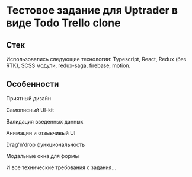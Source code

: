 # Тестовое задание для Uptrader в виде Todo Trello clone

## Стек

Использовались следующие технологии: Typescript, React, Redux (без RTK), SCSS модули, redux-saga, firebase, motion.

## Особенности

Приятный дизайн

Самописный UI-kit

Валидация введенных данных

Анимации и отзывчивый UI

Drag'n'drop функциональность

Модальные окна для формы

И все технические требования с задания...
